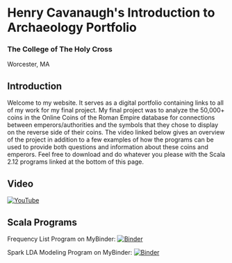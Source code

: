 # Henry Cavanaugh's                             Introduction to Archaeology Portfolio #
### The College of The Holy Cross ###
Worcester, MA


## Introduction ## 
Welcome to my website. It serves as a digital portfolio containing links to all of my work for my final project. My final project was to analyze the 50,000+ coins in the Online Coins of the Roman Empire database for connections between emperors/authorities and the symbols that they chose to display on the reverse side of their coins. The video linked below gives an overview of the project in addition to a few examples of how the programs can be used to provide both questions and information about these coins and emperors. Feel free to download and do whatever you please with the Scala 2.12 programs linked at the bottom of this page.

## Video ##
[![YouTube](https://arcolinux.com/wp-content/uploads/2019/12/youtube-logo.png)](https://www.youtube.com/watch?v=_t1wL-N-J0s)

## Scala Programs ##

Frequency List Program on MyBinder:
[![Binder](https://mybinder.org/badge_logo.svg)](https://nbviewer.jupyter.org/github/henrycavanaugh/portfolio/blob/master/AuthorityFrequencyListed.ipynb)

Spark LDA Modeling Program on MyBinder:
[![Binder](https://mybinder.org/badge_logo.svg)](https://nbviewer.jupyter.org/github/henrycavanaugh/portfolio/blob/master/Spark%20Modeling%20%2820-topic%29.ipynb)
